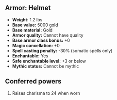 ## Armor: Helmet
- **Weight:** 1.2 lbs
- **Base value:** 5000 gold
- **Base material:** Gold
- **Armor quality:** Cannot have quality
- **Base armor class bonus:** +0
- **Magic cancellation:** +0
- **Spell casting penalty:** -30% (somatic spells only)
- **Enchantable:** Yes
- **Safe enchantable level:** +3 or below
- **Mythic status:** Cannot be mythic
## Conferred powers
1. Raises charisma to 24 when worn
